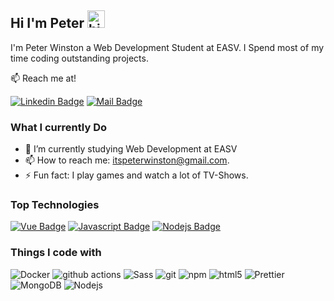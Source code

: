 ## Hi I'm Peter <img src="https://user-images.githubusercontent.com/1303154/88677602-1635ba80-d120-11ea-84d8-d263ba5fc3c0.gif" width="28px" height="28px" alt="hi">

<!--🚀 Check out my New Portfolio [itspeterwinston.com](https://itspeterwinston.com) -->

I'm Peter Winston a Web Development Student at EASV. I Spend most of my time coding outstanding projects.

:mailbox: Reach me at!

[![Linkedin Badge](https://img.shields.io/badge/-PeterWinston-0e76a8?style=flat&labelColor=0e76a8&logo=linkedin&logoColor=white)](https://www.linkedin.com/in/peterwinston0/) 
[![Mail Badge](https://img.shields.io/badge/-itspeterwinston-c0392b?style=flat&labelColor=c0392b&logo=gmail&logoColor=white)](mailto:itspeterwinston@gmail.com)


<!-- TODO: Add last video link -->

### What I currently Do

- 🔭 I’m currently studying Web Development at EASV 
- 📫 How to reach me: itspeterwinston@gmail.com.
- ⚡ Fun fact: I play games and watch a lot of TV-Shows.

### Top Technologies

<!-- TODO: Make technologies links takes you to repositories -->
[![Vue Badge](https://img.shields.io/badge/Vue.js-4FC08D?style=for-the-badge&labelColor=black&logo=vuedotjs&logoColor=4FC08D)](#)
[![Javascript Badge](https://img.shields.io/badge/-Javascript-F0DB4F?style=for-the-badge&labelColor=black&logo=javascript&logoColor=F0DB4F)](#) [![Nodejs Badge](https://img.shields.io/badge/-Nodejs-3C873A?style=for-the-badge&labelColor=black&logo=node.js&logoColor=3C873A)](#)

### Things I code with
<p>
  <img alt="Docker" src="https://img.shields.io/badge/-Docker-46a2f1?style=flat-square&logo=docker&logoColor=white" />
  <img alt="github actions" src="https://img.shields.io/badge/-Github_Actions-2088FF?style=flat-square&logo=github-actions&logoColor=white" />
  <img alt="Sass" src="https://img.shields.io/badge/-Sass-CC6699?style=flat-square&logo=sass&logoColor=white" />
  <img alt="git" src="https://img.shields.io/badge/-Git-F05032?style=flat-square&logo=git&logoColor=white" />
  <img alt="npm" src="https://img.shields.io/badge/-NPM-CB3837?style=flat-square&logo=npm&logoColor=white" />
  <img alt="html5" src="https://img.shields.io/badge/-HTML5-E34F26?style=flat-square&logo=html5&logoColor=white" />
  <img alt="Prettier" src="https://img.shields.io/badge/-Prettier-F7B93E?style=flat-square&logo=prettier&logoColor=white" />
  <img alt="MongoDB" src="https://img.shields.io/badge/-MongoDB-13aa52?style=flat-square&logo=mongodb&logoColor=white" />
  <img alt="Nodejs" src="https://img.shields.io/badge/-Nodejs-43853d?style=flat-square&logo=Node.js&logoColor=white" />
</p>
